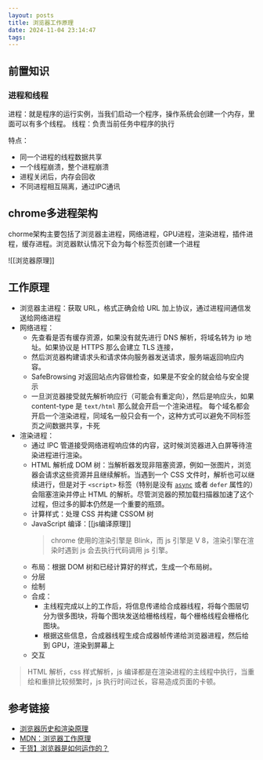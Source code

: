 ```yaml
---
layout: posts
title: 浏览器工作原理
date: 2024-11-04 23:14:47
tags:
---
```



## 前置知识

### 进程和线程

进程：就是程序的运行实例，当我们启动一个程序，操作系统会创建一个内存，里面可以有多个线程。
线程：负责当前任务中程序的执行

特点：
- 同一个进程的线程数据共享
- 一个线程崩溃，整个进程崩溃
- 进程关闭后，内存会回收
- 不同进程相互隔离，通过IPC通讯


## chrome多进程架构

chorme架构主要包括了浏览器主进程，网络进程，GPU进程，渲染进程，插件进程，缓存进程。浏览器默认情况下会为每个标签页创建一个进程

![[浏览器原理]]


## 工作原理

- 浏览器主进程：获取 URL，格式正确会给 URL 加上协议，通过进程间通信发送给网络进程
- 网络进程：
  - 先查看是否有缓存资源，如果没有就先进行 DNS 解析，将域名转为 ip 地址。如果协议是 HTTPS 那么会建立 TLS 连接，
  - 然后浏览器构建请求头和请求体向服务器发送请求，服务端返回响应内容。
  - SafeBrowsing 对返回站点内容做检查，如果是不安全的就会给与安全提示
  - 一旦浏览器接受就先解析响应行（可能会有重定向），然后是响应头，如果 content-type 是 `text/html` 那么就会开启一个渲染进程。
  每个域名都会开启一个渲染进程，同域名一般只会有一个，这种方式可以避免不同标签页之间数据共享，卡死
- 渲染进程：
	- 通过 IPC 管道接受网络进程响应体的内容，这时候浏览器进入白屏等待渲染进程进行渲染。
	- HTML 解析成 DOM 树：当解析器发现非阻塞资源，例如一张图片，浏览器会请求这些资源并且继续解析。当遇到一个 CSS 文件时，解析也可以继续进行，但是对于 `<script>` 标签（特别是没有 [`async`](https://developer.mozilla.org/zh-CN/docs/Web/JavaScript/Reference/Statements/async_function) 或者 `defer` 属性的）会阻塞渲染并停止 HTML 的解析。尽管浏览器的预加载扫描器加速了这个过程，但过多的脚本仍然是一个重要的瓶颈。
	- 计算样式：处理 CSS 并构建 CSSOM 树
	- JavaScript 编译：[[js编译原理]]
	  >chrome 使用的渲染引擎是 Blink，而 js 引擎是 V 8，渲染引擎在渲染时遇到 js 会去执行代码调用 js 引擎。
	- 布局：根据 DOM 树和已经计算好的样式，生成一个布局树。
	- 分层
	- 绘制
	- 合成：
		- 主线程完成以上的工作后，将信息传递给合成器线程，将每个图层切分为很多图块，将每个图块发送给栅格线程，每个栅格线程会栅格化图块。
		- 根据这些信息，合成器线程生成合成器帧传递给浏览器进程，然后给到 GPU，渲染到屏幕上
	- 交互

> HTML 解析，css 样式解析，js 编译都是在渲染进程的主线程中执行，当重绘和重排比较频繁时，js 执行时间过长，容易造成页面的卡顿。

## 参考链接

- [浏览器历史和渲染原理](https://www.bilibili.com/video/BV1tc41157Va/?spm_id_from=333.337.search-card.all.click&vd_source=115cedcdb1996c6483fb453252e441e6)
- [MDN：浏览器工作原理](https://developer.mozilla.org/zh-CN/docs/Web/Performance/How_browsers_work)
- [干货】浏览器是如何运作的？](https://www.bilibili.com/video/BV1x54y1B7RE/?spm_id_from=333.788.recommend_more_video.-1&vd_source=115cedcdb1996c6483fb453252e441e6)


